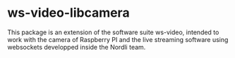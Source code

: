 
# ws-video-libcamera

This package is an extension of the software suite ws-video, intended to work with the camera of Raspberry PI and the live streaming software using websockets developped inside the Nordli team.
